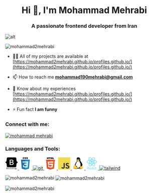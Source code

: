 <h1 align="center">Hi 👋, I'm Mohammad Mehrabi</h1>
<h3 align="center">A passionate frontend developer from Iran</h3>

![alt](https://i.redd.it/bpxxqqvps4h91.gif)

<p align="left"> <img src="https://komarev.com/ghpvc/?username=mohammad2mehrabi&label=Profile%20views&color=0e75b6&style=flat" alt="mohammad2mehrabi" /> </p>

- 👨‍💻 All of my projects are available at [https://mohammad2mehrabi.github.io/profiles.github.io/](https://mohammad2mehrabi.github.io/profiles.github.io/)

- 📫 How to reach me **mohammad190mehrabi@gmail.com**

- 📄 Know about my experiences [https://mohammad2mehrabi.github.io/profiles.github.io/](https://mohammad2mehrabi.github.io/profiles.github.io/)

- ⚡ Fun fact **I am funny**

<h3 align="left">Connect with me:</h3>
<p align="left">
<a href="https://codepen.io/mohammad mehrabi" target="blank"><img align="center" src="https://raw.githubusercontent.com/rahuldkjain/github-profile-readme-generator/master/src/images/icons/Social/codepen.svg" alt="mohammad mehrabi" height="30" width="40" /></a>
</p>

<h3 align="left">Languages and Tools:</h3>
<p align="left"> <a href="https://getbootstrap.com" target="_blank" rel="noreferrer"> <img src="https://raw.githubusercontent.com/devicons/devicon/master/icons/bootstrap/bootstrap-plain-wordmark.svg" alt="bootstrap" width="40" height="40"/> </a> <a href="https://www.w3schools.com/css/" target="_blank" rel="noreferrer"> <img src="https://raw.githubusercontent.com/devicons/devicon/master/icons/css3/css3-original-wordmark.svg" alt="css3" width="40" height="40"/> </a> <a href="https://git-scm.com/" target="_blank" rel="noreferrer"> <img src="https://www.vectorlogo.zone/logos/git-scm/git-scm-icon.svg" alt="git" width="40" height="40"/> </a> <a href="https://www.w3.org/html/" target="_blank" rel="noreferrer"> <img src="https://raw.githubusercontent.com/devicons/devicon/master/icons/html5/html5-original-wordmark.svg" alt="html5" width="40" height="40"/> </a> <a href="https://developer.mozilla.org/en-US/docs/Web/JavaScript" target="_blank" rel="noreferrer"> <img src="https://raw.githubusercontent.com/devicons/devicon/master/icons/javascript/javascript-original.svg" alt="javascript" width="40" height="40"/> </a> <a href="https://www.linux.org/" target="_blank" rel="noreferrer"> <img src="https://raw.githubusercontent.com/devicons/devicon/master/icons/linux/linux-original.svg" alt="linux" width="40" height="40"/> </a> <a href="https://reactjs.org/" target="_blank" rel="noreferrer"> <img src="https://raw.githubusercontent.com/devicons/devicon/master/icons/react/react-original-wordmark.svg" alt="react" width="40" height="40"/> </a> <a href="https://tailwindcss.com/" target="_blank" rel="noreferrer"> <img src="https://www.vectorlogo.zone/logos/tailwindcss/tailwindcss-icon.svg" alt="tailwind" width="40" height="40"/> </a> </p>

<p><img align="left" src="https://github-readme-stats.vercel.app/api/top-langs?username=mohammad2mehrabi&show_icons=true&locale=en&layout=compact" alt="mohammad2mehrabi" /></p>

<p>&nbsp;<img align="center" src="https://github-readme-stats.vercel.app/api?username=mohammad2mehrabi&show_icons=true&locale=en" alt="mohammad2mehrabi" /></p>

<p><img align="center" src="https://github-readme-streak-stats.herokuapp.com/?user=mohammad2mehrabi&" alt="mohammad2mehrabi" /></p>
